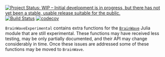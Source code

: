 [![Project Status: WIP – Initial development is in progress, but there has not yet been a stable, usable release suitable for the public.](https://www.repostatus.org/badges/latest/wip.svg)](https://www.repostatus.org/#wip)
[![Build Status](https://travis-ci.org/sam81/BrainWaveExperimental.jl.svg?branch=master)](https://travis-ci.org/sam81/BrainWaveExperimental.jl)
[![codecov](https://codecov.io/gh/sam81/BrainWaveExperimental.jl/branch/master/graph/badge.svg)](https://codecov.io/gh/sam81/BrainWaveExperimental.jl)

`BrainWaveExperimental` contains extra functions for the [`BrainWave`](https://github.com/sam81/BrainWave.jl) Julia module that are still experimental. These functions may have received less testing, may be only partially documented, and their API may change considerably in time. Once these issues are addressed some of these functions may be moved to `BrainWave`. 


